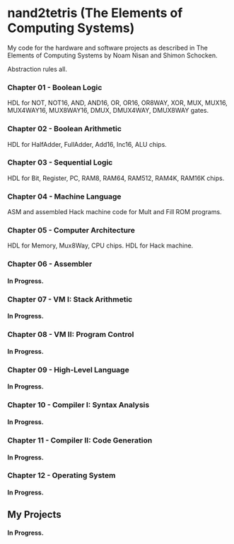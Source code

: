 # nand2tetris (The Elements of Computing Systems)
My code for the hardware and software projects as described in The Elements of Computing Systems by Noam Nisan and Shimon Schocken.

Abstraction rules all.

### Chapter 01 - Boolean Logic
HDL for NOT, NOT16, AND, AND16, OR, OR16, OR8WAY, XOR, MUX, MUX16, MUX4WAY16, MUX8WAY16, DMUX, DMUX4WAY, DMUX8WAY gates.

### Chapter 02 - Boolean Arithmetic
HDL for HalfAdder, FullAdder, Add16, Inc16, ALU chips.

### Chapter 03 - Sequential Logic
HDL for Bit, Register, PC, RAM8, RAM64, RAM512, RAM4K, RAM16K chips.

### Chapter 04 - Machine Language
ASM and assembled Hack machine code for Mult and Fill ROM programs.

### Chapter 05 - Computer Architecture
HDL for Memory, Mux8Way, CPU chips.
HDL for Hack machine.

### Chapter 06 - Assembler
#### In Progress.

### Chapter 07 - VM I: Stack Arithmetic
#### In Progress.

### Chapter 08 - VM II: Program Control
#### In Progress.

### Chapter 09 - High-Level Language
#### In Progress.

### Chapter 10 - Compiler I: Syntax Analysis
#### In Progress.

### Chapter 11 - Compiler II: Code Generation
#### In Progress.

### Chapter 12 - Operating System
#### In Progress.

## My Projects
#### In Progress.
